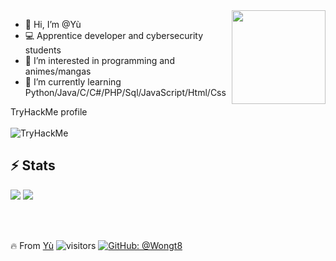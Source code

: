 <img  width="150" align="right" src="https://pbs.twimg.com/media/EyNX1CpXEAENhDg?format=jpg&name=large">

- 👋 Hi, I’m @Yù
- 💻 Apprentice developer and cybersecurity students
- 👀 I’m interested in programming and animes/mangas
- 🌱 I’m currently learning Python/Java/C/C#/PHP/Sql/JavaScript/Html/Css

TryHackMe profile</br></br>
 <img src="https://tryhackme-badges.s3.amazonaws.com/Wongt8.png" alt="TryHackMe">
</br>

## ⚡ Stats

<img  src="https://github-readme-stats.vercel.app/api?username=Wongt8&show_icons=true&theme=radical"/>

<img src="https://github-readme-stats.vercel.app/api/top-langs/?username=Wongt8&hide=javascript,html"/>

</br></br>

🔥 From [Yù](https://github.com/Wongt8)
![visitors](https://visitor-badge.glitch.me/badge?page_id=Wongt8)
[![GitHub: @Wongt8](https://img.shields.io/github/followers/Wongt8?label=follow&style=social)](https://github.com/Wongt8)


<!---
Wongt8/Wongt8 is a ✨ special ✨ repository because its `README.md` (this file) appears on your GitHub profile.
You can click the Preview link to take a look at your changes.
--->
